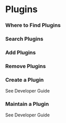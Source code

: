 # Plugins

### Where to Find Plugins

### Search Plugins

### Add Plugins

### Remove Plugins

### Create a Plugin

See Developer Guide

### Maintain a Plugin

See Developer Guide